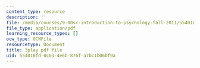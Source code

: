 ```yaml
---
content_type: resource
description: ''
file: /media/courses/9-00sc-introduction-to-psychology-fall-2011/554018fd0c034e6b876fa7bc1b06bf9a_SXzdOK_J-xE.pdf
file_type: application/pdf
learning_resource_types: []
ocw_type: OCWFile
resourcetype: Document
title: 3play pdf file
uid: 554018fd-0c03-4e6b-876f-a7bc1b06bf9a
---
```

